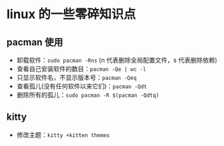 # linux 的一些零碎知识点
## pacman 使用
+ 卸载软件：`sudo pacman -Rns` (n 代表删除全局配置文件，s 代表删除依赖)
+ 查看自己安装软件的数目：`pacman -Qe | wc -l`
+ 只显示软件名，不显示版本号：`pacman -Qeq`
+ 查看孤儿(没有任何软件以来它们)：`pacman -Qdt`
+ 删除所有的孤儿：`sudo pacman -R $(pacman -Qdtq)`
## kitty
+ 修改主题：`kitty +kitten themes`